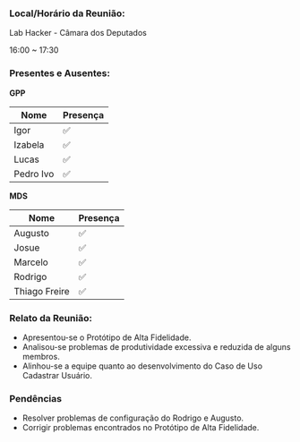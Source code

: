 ### Local/Horário da Reunião:

Lab Hacker - Câmara dos Deputados

16:00  ~  17:30

### Presentes e Ausentes:
**GPP**

Nome      |   Presença
---       |    ---
Igor      |    :white_check_mark:
Izabela   |    :white_check_mark:
Lucas     |    :white_check_mark:
Pedro Ivo |    :white_check_mark:

**MDS**

Nome      |   Presença
---       |    ---
Augusto   |    :white_check_mark:
Josue     |    :white_check_mark:
Marcelo   |    :white_check_mark:
Rodrigo   |    :white_check_mark:
Thiago Freire|    :white_check_mark:

### Relato da Reunião:

* Apresentou-se o Protótipo de Alta Fidelidade.
* Analisou-se problemas de produtividade excessiva e reduzida de alguns membros.
* Alinhou-se a equipe quanto ao desenvolvimento do Caso de Uso Cadastrar Usuário.

### Pendências

* Resolver problemas de configuração do Rodrigo e Augusto.
* Corrigir problemas encontrados no Protótipo de Alta Fidelidade.